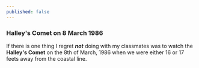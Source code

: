 ```yaml
---
published: false
---
```

### Halley's Comet on 8 March 1986

If there is one thing I regret **_not_** doing with my classmates was to watch the **Halley's Comet** on the 8th of March, 1986 when we were either 16 or 17 feets away from the coastal line.
